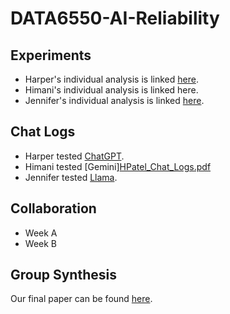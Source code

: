 # DATA6550-AI-Reliability
## Experiments <br>
- Harper's individual analysis is linked [here](KatesH_Module7_Analysis.pdf). <br>
- Himani's individual analysis is linked here. <br>
- Jennifer's individual analysis is linked [here](Module%207%20-%20Individual%20Analysis%20-%20Sika.pdf). <br>

## Chat Logs <br>
- Harper tested [ChatGPT](KatesH_Chat_Logs.pdf). <br>
- Himani tested [Gemini][HPatel_Chat_Logs.pdf](https://github.com/user-attachments/files/19961837/HPatel_Chat_Logs.pdf)
- Jennifer tested [Llama](Module%207%20-%20Chat%20Logs%20-%20Sika.docx.pdf).


## Collaboration <br>
- Week A <br>
- Week B <br>

## Group Synthesis <br>
Our final paper can be found [here](https://mtmailmtsu-my.sharepoint.com/:w:/g/personal/hek2t_mtmail_mtsu_edu/Ee--bGOm3xNBki04fp-29dMBypMgtO8d_jspBNyy2B7zEw?e=PA6bSG). <br>
